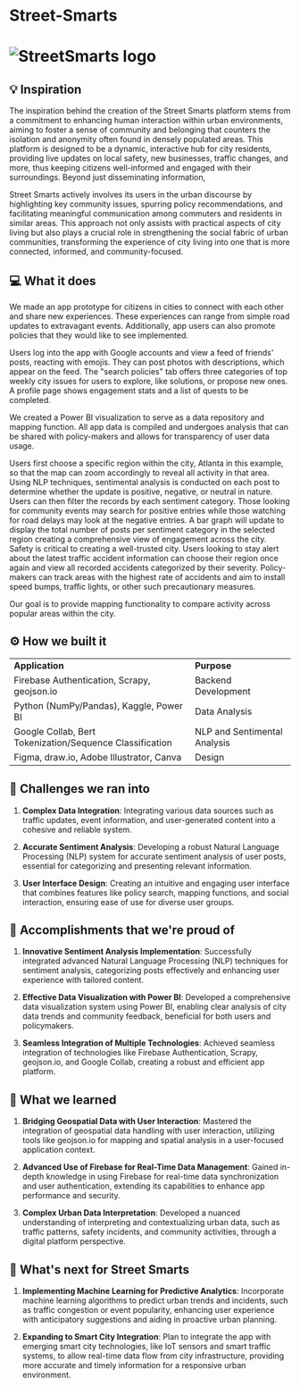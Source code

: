 # Street-Smarts
# ![StreetSmarts logo](https://i.imgur.com/TbeUE8G.png)

## 💡 Inspiration

The inspiration behind the creation of the Street Smarts platform stems from a commitment to enhancing human interaction within urban environments, aiming to foster a sense of community and belonging that counters the isolation and anonymity often found in densely populated areas. This platform is designed to be a dynamic, interactive hub for city residents, providing live updates on local safety, new businesses, traffic changes, and more, thus keeping citizens well-informed and engaged with their surroundings. Beyond just disseminating information, 

Street Smarts actively involves its users in the urban discourse by highlighting key community issues, spurring policy recommendations, and facilitating meaningful communication among commuters and residents in similar areas. This approach not only assists with practical aspects of city living but also plays a crucial role in strengthening the social fabric of urban communities, transforming the experience of city living into one that is more connected, informed, and community-focused.

## 💻 What it does

We made an app prototype for citizens in cities to connect with each other and share new experiences. These experiences can range from simple road updates to extravagant events. Additionally, app users can also promote policies that they would like to see implemented.

Users log into the app with Google accounts and view a feed of friends' posts, reacting with emojis. They can post photos with descriptions, which appear on the feed. The "search policies" tab offers three categories of top weekly city issues for users to explore, like solutions, or propose new ones. A profile page shows engagement stats and a list of quests to be completed. 

We created a Power BI visualization to serve as a data repository and mapping function. All app data is compiled and undergoes analysis that can be shared with policy-makers and allows for transparency of user data usage. 

Users first choose a specific region within the city, Atlanta in this example, so that the map can zoom accordingly to reveal all activity in that area. Using NLP techniques, sentimental analysis is conducted on each post to determine whether the update is positive, negative, or neutral in nature. Users can then filter the records by each sentiment category. Those looking for community events may search for positive entries while those watching for road delays may look at the negative entries. A bar graph will update to display the total number of posts per sentiment category in the selected region creating a comprehensive view of engagement across the city. 
Safety is critical to creating a well-trusted city. Users looking to stay alert about the latest traffic accident information can choose their region once again and view all recorded accidents categorized by their severity. Policy-makers can track areas with the highest rate of accidents and aim to install speed bumps, traffic lights, or other such precautionary measures.

Our goal is to provide mapping functionality to compare activity across popular areas within the city. 

## ⚙️ How we built it

<table>
  <tr>
   <td><strong>Application</strong>
   </td>
   <td><strong>Purpose</strong>
   </td>
  </tr>
  <tr>
   <td>Firebase Authentication, Scrapy, geojson.io
   </td>
   <td>Backend Development
   </td>
  </tr>
  <tr>
   <td>Python (NumPy/Pandas), Kaggle, Power BI
   </td>
   <td>Data Analysis
   </td>
  </tr>
  <tr>
   <td>Google Collab, Bert Tokenization/Sequence Classification
   </td>
   <td>NLP and Sentimental Analysis
   </td>
  </tr>
  <tr>
   <td>Figma, draw.io, Adobe Illustrator, Canva
   </td>
   <td>Design
   </td>
  </tr>
</table>

## 🧠 Challenges we ran into

1. **Complex Data Integration**: Integrating various data sources such as traffic updates, event information, and user-generated content into a cohesive and reliable system.

2. **Accurate Sentiment Analysis**: Developing a robust Natural Language Processing (NLP) system for accurate sentiment analysis of user posts, essential for categorizing and presenting relevant information.

3. **User Interface Design**: Creating an intuitive and engaging user interface that combines features like policy search, mapping functions, and social interaction, ensuring ease of use for diverse user groups.

## 🏅 Accomplishments that we're proud of

1. **Innovative Sentiment Analysis Implementation**: Successfully integrated advanced Natural Language Processing (NLP) techniques for sentiment analysis, categorizing posts effectively and enhancing user experience with tailored content.

2. **Effective Data Visualization with Power BI**: Developed a comprehensive data visualization system using Power BI, enabling clear analysis of city data trends and community feedback, beneficial for both users and policymakers.

3. **Seamless Integration of Multiple Technologies**: Achieved seamless integration of technologies like Firebase Authentication, Scrapy, geojson.io, and Google Collab, creating a robust and efficient app platform.


## 📖 What we learned

1. **Bridging Geospatial Data with User Interaction**: Mastered the integration of geospatial data handling with user interaction, utilizing tools like geojson.io for mapping and spatial analysis in a user-focused application context.

2. **Advanced Use of Firebase for Real-Time Data Management**: Gained in-depth knowledge in using Firebase for real-time data synchronization and user authentication, extending its capabilities to enhance app performance and security.

3. **Complex Urban Data Interpretation**: Developed a nuanced understanding of interpreting and contextualizing urban data, such as traffic patterns, safety incidents, and community activities, through a digital platform perspective.


## 🚀 What's next for Street Smarts

1. **Implementing Machine Learning for Predictive Analytics**: Incorporate machine learning algorithms to predict urban trends and incidents, such as traffic congestion or event popularity, enhancing user experience with anticipatory suggestions and aiding in proactive urban planning.

2. **Expanding to Smart City Integration**: Plan to integrate the app with emerging smart city technologies, like IoT sensors and smart traffic systems, to allow real-time data flow from city infrastructure, providing more accurate and timely information for a responsive urban environment.
